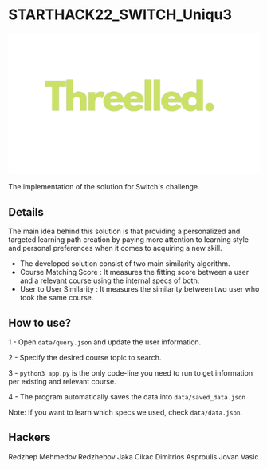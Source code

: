 # STARTHACK22_SWITCH_Uniqu3

![Team Threelled](/misc/Threelled_logo_no_background.png)

The implementation of the solution for Switch's challenge.


## Details
The main idea behind this solution is that providing a personalized and targeted learning path creation by paying more attention
to learning style and personal preferences when it comes to acquiring a new skill.

- The developed solution consist of two main similarity algorithm.
- Course Matching Score : It measures the fitting score between a user and a relevant course using the internal specs of both.
- User to User Similarity : It measures the similarity between two user who took the same course.

## How to use?
1 - Open ```data/query.json``` and update the user information.

2 - Specify the desired course topic to search.

3 - ```python3 app.py``` is the only code-line you need to run to get information per existing and relevant course.

4 - The program automatically saves the data into ```data/saved_data.json```

Note: If you want to learn which specs we used, check ```data/data.json```.


## Hackers
Redzhep Mehmedov Redzhebov
Jaka Cikac
Dimitrios Asproulis
Jovan Vasic